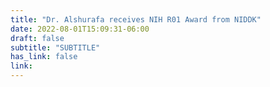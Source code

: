 ```yaml
---
title: "Dr. Alshurafa receives NIH R01 Award from NIDDK"
date: 2022-08-01T15:09:31-06:00
draft: false
subtitle: "SUBTITLE"
has_link: false
link:
---
```

